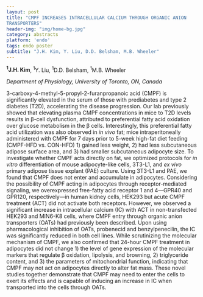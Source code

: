 ```yaml
---
layout: post
title: "CMPF INCREASES INTRACELLULAR CALCIUM THROUGH ORGANIC ANION
TRANSPORTERS"
header-img: "img/home-bg.jpg"
category: abstracts
platform: 'endo'
tags: endo poster
subtitle: "J.H. Kim, Y. Liu, D.D. Belsham, M.B. Wheeler"
---
```

__<sup>1</sup>J.H. Kim__, <sup>1</sup>Y. Liu, <sup>1</sup>D.D. Belsham, <sup>1</sup>M.B. Wheeler

_Department of Physiology, University of Toronto, ON, Canada_

3-carboxy-4-methyl-5-propyl-2-furanpropanoic acid (CMPF) is
significantly elevated in the serum of those with prediabetes and type 2
diabetes (T2D), accelerating the disease progression. Our lab previously
showed that elevating plasma CMPF concentrations in mice to T2D levels
results in β-cell dysfunction, attributed to preferential fatty acid
oxidation over glucose metabolism in the β cells. Interestingly, this
preferential fatty acid utilization was also observed in _in vivo_ fat;
mice intraperitoneally administered with CMPF for 7 days prior to 5-week
high-fat diet feeding (CMPF-HFD vs. CON-HFD) 1) gained less weight, 2)
had less subcutaneous adipose surface area, and 3) had smaller
subcutaneous adipocyte size. To investigate whether CMPF acts directly
on fat, we optimized protocols for _in vitro_ differentiation of mouse
adipocyte-like cells, 3T3-L1, and _ex vivo_ primary adipose tissue
explant (PAE) culture. Using 3T3-L1 and PAE, we found that CMPF does not
enter and accumulate in adipocytes. Considering the possibility of CMPF
acting in adipocytes through receptor-mediated signaling, we
overexpressed free-fatty acid receptor 1 and 4—GPR40 and GPR120,
respectively—in human kidney cells, HEK293 but acute CMPF treatment
(ACT) did not activate both receptors. However, we observed a
significant increase in intracellular calcium (IC) with ACT in
non-transfected HEK293 and MIN6-K8 cells, where CMPF entry through
organic anion transporters (OATs) had previously been described. Upon
using pharmacological inhibition of OATs, probenecid and
benzylpenecilin, the IC was significantly reduced in both cell lines.
While scrutinizing the molecular mechanism of CMPF, we also confirmed
that 24-hour CMPF treatment in adipocytes did not change 1) the level of
gene expression of the molecular markers that regulate β oxidation,
lipolysis, and browning, 2) triglyceride content, and 3) the parameters
of mitochondrial function, indicating that CMPF may not act on
adipocytes directly to alter fat mass. These novel studies together
demonstrate that CMPF may need to enter the cells to exert its effects
and is capable of inducing an increase in IC when transported into the
cells through OATs.
